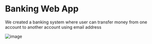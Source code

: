 # Banking Web App
We created a banking system where user can transfer money from one account to another account using email address

![image](https://github.com/user-attachments/assets/8462cb6f-eda4-4606-9a09-9e4346dbdc78)

